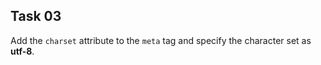 ## Task 03
Add the `charset` attribute to the `meta` tag and specify the character set as **utf-8**.
